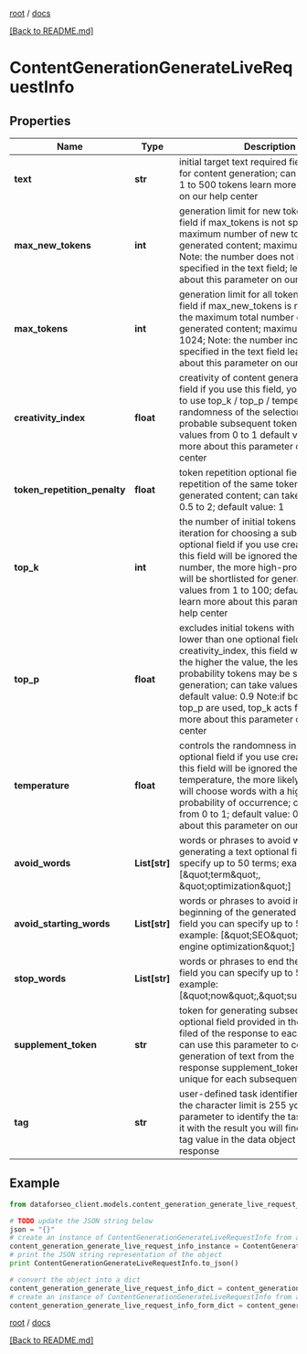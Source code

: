 [root](./../ "root") / [docs](./ "docs")

[[Back to README.md]](./../README.md "[Back to README.md]")

# ContentGenerationGenerateLiveRequestInfo

## Properties

Name | Type | Description | Notes
------------ | ------------- | ------------- | -------------
**text** | **str** | initial target text required field text input for content generation; can contain from 1 to 500 tokens learn more about tokens on our help center | [optional]
**max_new_tokens** | **int** | generation limit for new tokens required field if max_tokens is not specified the maximum number of new tokens for generated content; maximum value: 300; Note: the number does not include tokens specified in the text field; learn more about this parameter on our help center | [optional]
**max_tokens** | **int** | generation limit for all tokens required field if max_new_tokens is not specified the maximum total number of tokens for generated content; maximum value: 1024; Note: the number includes tokens specified in the text field learn more about this parameter on our help center | [optional]
**creativity_index** | **float** | creativity of content generation optional field if you use this field, you don’t need to use top_k / top_p / temperature the randomness of the selection of equally probable subsequent tokens; can take values from 0 to 1 default value: 0.8 learn more about this parameter on our help center | [optional]
**token_repetition_penalty** | **float** | token repetition optional field limits the repetition of the same tokens in the generated content; can take values from 0.5 to 2; default value: 1 | [optional]
**top_k** | **int** | the number of initial tokens in each iteration for choosing a subsequent word optional field if you use creativity_index, this field will be ignored the higher the number, the more high-probability tokens will be shortlisted for generation; can take values from 1 to 100; default value: 40 learn more about this parameter on our help center | [optional]
**top_p** | **float** | excludes initial tokens with probability lower than one optional field if you use creativity_index, this field will be ignored the higher the value, the less low-probability tokens may be shortlisted for generation; can take values from 0 to 1 default value: 0.9 Note:if both top_k and top_p are used, top_k acts first; learn more about this parameter on our help center | [optional]
**temperature** | **float** | controls the randomness in the output optional field if you use creativity_index, this field will be ignored the lower the temperature, the more likely the model will choose words with a higher probability of occurrence; can take values from 0 to 1; default value: 0.7 learn more about this parameter on our help center | [optional]
**avoid_words** | **List[str]** | words or phrases to avoid when generating a text optional field you can specify up to 50 terms; example: [\&quot;term\&quot;, \&quot;optimization\&quot;] | [optional]
**avoid_starting_words** | **List[str]** | words or phrases to avoid in the beginning of the generated text optional field you can specify up to 50 terms; example: [\&quot;SEO\&quot;, \&quot;search engine optimization\&quot;] | [optional]
**stop_words** | **List[str]** | words or phrases to end the text optional field you can specify up to 50 terms; example: [\&quot;now\&quot;,\&quot;subscribe\&quot;] | [optional]
**supplement_token** | **str** | token for generating subsequent results optional field provided in the identical filed of the response to each request; you can use this parameter to continue the generation of text from the initial response supplement_token values are unique for each subsequent task | [optional]
**tag** | **str** | user-defined task identifier optional field the character limit is 255 you can use this parameter to identify the task and match it with the result you will find the specified tag value in the data object of the response | [optional]

## Example

```python
from dataforseo_client.models.content_generation_generate_live_request_info import ContentGenerationGenerateLiveRequestInfo

# TODO update the JSON string below
json = "{}"
# create an instance of ContentGenerationGenerateLiveRequestInfo from a JSON string
content_generation_generate_live_request_info_instance = ContentGenerationGenerateLiveRequestInfo.from_json(json)
# print the JSON string representation of the object
print ContentGenerationGenerateLiveRequestInfo.to_json()

# convert the object into a dict
content_generation_generate_live_request_info_dict = content_generation_generate_live_request_info_instance.to_dict()
# create an instance of ContentGenerationGenerateLiveRequestInfo from a dict
content_generation_generate_live_request_info_form_dict = content_generation_generate_live_request_info.from_dict(content_generation_generate_live_request_info_dict)
```

  

[root](./../ "root") / [docs](./ "docs")

[[Back to README.md]](./../README.md "[Back to README.md]")